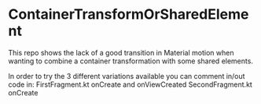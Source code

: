 # ContainerTransformOrSharedElement

This repo shows the lack of a good transition in Material motion when wanting to combine a container transformation with some shared elements.

In order to try the 3 different variations available you can comment in/out code in:
FirstFragment.kt onCreate and onViewCreated
SecondFragment.kt onCreate
